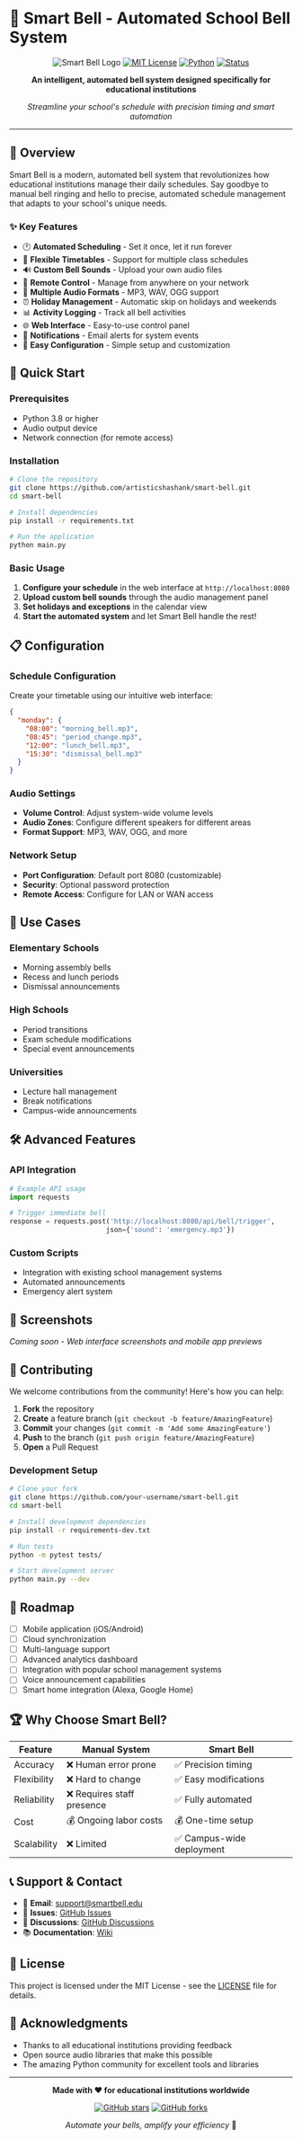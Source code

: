 # 🔔 Smart Bell - Automated School Bell System

<div align="center">

![Smart Bell Logo](https://img.shields.io/badge/Smart-Bell-blue?style=for-the-badge&logo=bell&logoColor=white)
[![MIT License](https://img.shields.io/badge/License-MIT-green.svg?style=for-the-badge)](https://choosealicense.com/licenses/mit/)
[![Python](https://img.shields.io/badge/Python-3.8+-blue.svg?style=for-the-badge&logo=python&logoColor=white)](https://python.org)
[![Status](https://img.shields.io/badge/Status-In%20Development-orange?style=for-the-badge)](https://github.com/artisticshashank/smart-bell)

**An intelligent, automated bell system designed specifically for educational institutions**

*Streamline your school's schedule with precision timing and smart automation*

</div>

---

## 🎯 Overview

Smart Bell is a modern, automated bell system that revolutionizes how educational institutions manage their daily schedules. Say goodbye to manual bell ringing and hello to precise, automated schedule management that adapts to your school's unique needs.

### ✨ Key Features

- 🕐 **Automated Scheduling** - Set it once, let it run forever
- 📅 **Flexible Timetables** - Support for multiple class schedules
- 🔊 **Custom Bell Sounds** - Upload your own audio files
- 📱 **Remote Control** - Manage from anywhere on your network
- 🎵 **Multiple Audio Formats** - MP3, WAV, OGG support
- ⏰ **Holiday Management** - Automatic skip on holidays and weekends
- 📊 **Activity Logging** - Track all bell activities
- 🌐 **Web Interface** - Easy-to-use control panel
- 📧 **Notifications** - Email alerts for system events
- 🔧 **Easy Configuration** - Simple setup and customization

## 🚀 Quick Start

### Prerequisites

- Python 3.8 or higher
- Audio output device
- Network connection (for remote access)

### Installation

```bash
# Clone the repository
git clone https://github.com/artisticshashank/smart-bell.git
cd smart-bell

# Install dependencies
pip install -r requirements.txt

# Run the application
python main.py
```

### Basic Usage

1. **Configure your schedule** in the web interface at `http://localhost:8080`
2. **Upload custom bell sounds** through the audio management panel
3. **Set holidays and exceptions** in the calendar view
4. **Start the automated system** and let Smart Bell handle the rest!

## 📋 Configuration

### Schedule Configuration

Create your timetable using our intuitive web interface:

```json
{
  "monday": {
    "08:00": "morning_bell.mp3",
    "08:45": "period_change.mp3",
    "12:00": "lunch_bell.mp3",
    "15:30": "dismissal_bell.mp3"
  }
}
```

### Audio Settings

- **Volume Control**: Adjust system-wide volume levels
- **Audio Zones**: Configure different speakers for different areas
- **Format Support**: MP3, WAV, OGG, and more

### Network Setup

- **Port Configuration**: Default port 8080 (customizable)
- **Security**: Optional password protection
- **Remote Access**: Configure for LAN or WAN access

## 🏫 Use Cases

### Elementary Schools
- Morning assembly bells
- Recess and lunch periods
- Dismissal announcements

### High Schools
- Period transitions
- Exam schedule modifications
- Special event announcements

### Universities
- Lecture hall management
- Break notifications
- Campus-wide announcements

## 🛠️ Advanced Features

### API Integration
```python
# Example API usage
import requests

# Trigger immediate bell
response = requests.post('http://localhost:8080/api/bell/trigger', 
                        json={'sound': 'emergency.mp3'})
```

### Custom Scripts
- Integration with existing school management systems
- Automated announcements
- Emergency alert system

## 📱 Screenshots

*Coming soon - Web interface screenshots and mobile app previews*

## 🤝 Contributing

We welcome contributions from the community! Here's how you can help:

1. **Fork** the repository
2. **Create** a feature branch (`git checkout -b feature/AmazingFeature`)
3. **Commit** your changes (`git commit -m 'Add some AmazingFeature'`)
4. **Push** to the branch (`git push origin feature/AmazingFeature`)
5. **Open** a Pull Request

### Development Setup

```bash
# Clone your fork
git clone https://github.com/your-username/smart-bell.git
cd smart-bell

# Install development dependencies
pip install -r requirements-dev.txt

# Run tests
python -m pytest tests/

# Start development server
python main.py --dev
```

## 📝 Roadmap

- [ ] Mobile application (iOS/Android)
- [ ] Cloud synchronization
- [ ] Multi-language support
- [ ] Advanced analytics dashboard
- [ ] Integration with popular school management systems
- [ ] Voice announcement capabilities
- [ ] Smart home integration (Alexa, Google Home)

## 🏆 Why Choose Smart Bell?

| Feature | Manual System | Smart Bell |
|---------|---------------|------------|
| Accuracy | ❌ Human error prone | ✅ Precision timing |
| Flexibility | ❌ Hard to change | ✅ Easy modifications |
| Reliability | ❌ Requires staff presence | ✅ Fully automated |
| Cost | 💰 Ongoing labor costs | 💰 One-time setup |
| Scalability | ❌ Limited | ✅ Campus-wide deployment |

## 📞 Support & Contact

- 📧 **Email**: support@smartbell.edu
- 🐛 **Issues**: [GitHub Issues](https://github.com/artisticshashank/smart-bell/issues)
- 💬 **Discussions**: [GitHub Discussions](https://github.com/artisticshashank/smart-bell/discussions)
- 📚 **Documentation**: [Wiki](https://github.com/artisticshashank/smart-bell/wiki)

## 📄 License

This project is licensed under the MIT License - see the [LICENSE](LICENSE) file for details.

## 🙏 Acknowledgments

- Thanks to all educational institutions providing feedback
- Open source audio libraries that make this possible
- The amazing Python community for excellent tools and libraries

---

<div align="center">

**Made with ❤️ for educational institutions worldwide**

[![GitHub stars](https://img.shields.io/github/stars/artisticshashank/smart-bell?style=social)](https://github.com/artisticshashank/smart-bell/stargazers)
[![GitHub forks](https://img.shields.io/github/forks/artisticshashank/smart-bell?style=social)](https://github.com/artisticshashank/smart-bell/network/members)

*Automate your bells, amplify your efficiency* 🚀

</div>
